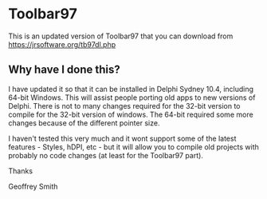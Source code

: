 # Toolbar97
This is an updated version of Toolbar97 that you can download from https://jrsoftware.org/tb97dl.php 
## Why have I done this?
I have updated it so that it can be installed in Delphi Sydney 10.4, including 64-bit Windows. This will assist people porting old apps to new versions of Delphi.
There is not to many changes required for the 32-bit version to compile for the 32-bit version of windows.  The 64-bit required some more changes because of the different pointer size.

I haven't tested this very much and it wont support some of the latest features - Styles, hDPI, etc - but it will allow you to compile old projects with probably no code changes (at least for the Toolbar97 part).


Thanks

Geoffrey Smith
